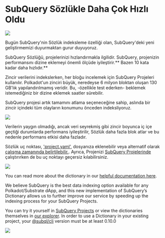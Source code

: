 # SubQuery Sözlükle Daha Çok Hızlı Oldu

![](https://miro.medium.com/max/1400/1*iEQbr-KZNIkztylVowAuaQ.png)

Bugün SubQuery'nin Sözlük indeksleme özelliği olan, SubQuery'deki yeni geliştirmemizi duyurmaktan gurur duyuyoruz.

SubQuery Sözlüğü, projelerinizi hızlandırmakla ilgilidir. SubQuery, projenizin performansını dizine eklemeyi önemli ölçüde iyileştirir.** Bazen 10 kata kadar daha hızlıdır.**

Zincir verilerini indekslerken, her bloğu incelemek için SubQuery Projeleri kullanılır. Polkadot'un zinciri büyük, neredeyse 6 milyon bloktan oluşan 130 GB'lık yapılandırılmamış veridir. Bu, -özellikle test ederken- beklemek istemediğiniz bir dizine eklemek saatler sürebilir.

SubQuery projesi artık tamamını atlama seçeneceğine sahip, aslında bir zincir içindeki tüm olayların konumunu önceden indeksliyoruz.

![](https://miro.medium.com/max/1400/1*uIjz8W4TG9Q0au9zoKbHVw.png)

Verilerin yaygın olmadığı, ancak veri seyrekmiş gibi zincir boyunca iç içe geçtiği durumlarda performans iyileştirilir, Sözlük daha fazla blok atlar ve bu nedenle performans etkisi daha fazladır.

Sözlük uç noktası, ['project.yaml'](https://doc.subquery.network/create/manifest.html), dosyanıza eklenebilir veya alternatif olarak [çalışma zamanında belirtilebilir.](https://doc.subquery.network/run/run.html#using-a-dictionary). Ayrıca, Projenizi [SubQuery Projelerinde](https://project.subquery.network/) çalıştırırken de bu uç noktayı geçersiz kılabilirsiniz.

![](https://miro.medium.com/max/1400/1*xl4wENAv_oNingDQZyrtyw.png)

You can read more about the dictionary in our [helpful documentation here](https://doc.subquery.network/run/run.html#using-a-dictionary).

We believe SubQuery is the best data indexing option available for any Polkadot/Substrate dApp, and this new implementation of SubQuery’s Dictionary allows us to further improve our service by speeding up the indexing process for your SubQuery Projects.

You can try it yourself in [SubQuery Projects](https://project.subquery.network/) or view the dictionaries themselves in [our explorer](https://explorer.subquery.network/). In order to use a Dictionary in your existing project, your [@subql/cli](https://www.npmjs.com/package/@subql/cli) version must be at least 0.10.0

![](https://miro.medium.com/max/1400/1*CrbWsx1rFiBNjkCepxbkPQ.png)